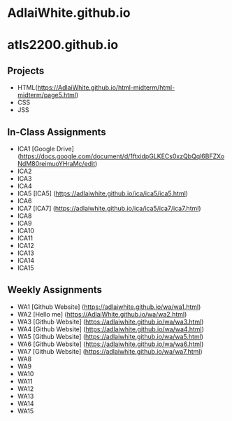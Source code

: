 # AdlaiWhite.github.io

# atls2200.github.io

## Projects
+ HTML(https://AdlaiWhite.github.io/html-midterm/html-midterm/page5.html)
+ CSS
+ JSS

## In-Class Assignments
+ ICA1 [Google Drive] (https://docs.google.com/document/d/1ftxidpGLKECs0xzQbQql6BFZXoNdM80reimuoYHraMc/edit)
+ ICA2
+ ICA3
+ ICA4
+ ICA5 [ICA5] (https://adlaiwhite.github.io/ica/ica5/ica5.html)
+ ICA6
+ ICA7 [ICA7] (https://adlaiwhite.github.io/ica/ica5/ica7/ica7.html)
+ ICA8
+ ICA9
+ ICA10
+ ICA11
+ ICA12
+ ICA13
+ ICA14
+ ICA15

## Weekly Assignments
+ WA1 [Github Website] (https://adlaiwhite.github.io/wa/wa1.html)
+ WA2 [Hello me] (https://AdlaiWhite.github.io/wa/wa2.html)
+ WA3 [Github Website] (https://adlaiwhite.github.io/wa/wa3.html)
+ WA4 [Github Website] (https://adlaiwhite.github.io/wa/wa4.html)
+ WA5 [Github Website] (https://adlaiwhite.github.io/wa/wa5.html)
+ WA6 [Github Website] (https://adlaiwhite.github.io/wa/wa6.html)
+ WA7 [Github Website] (https://adlaiwhite.github.io/wa/wa7.html)
+ WA8
+ WA9
+ WA10
+ WA11
+ WA12
+ WA13
+ WA14
+ WA15